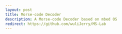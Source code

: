 ```yaml
---
layout: post
title: Morse-code Decoder
description: A Morse-code Decoder based on mbed OS
redirect: https://github.com/wuliJerry/MS-Lab
---
```

